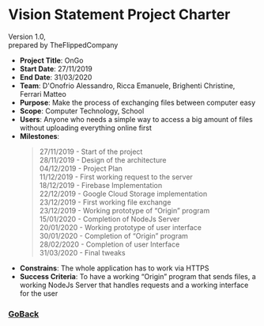 # Vision Statement Project Charter 

Version 1.0,  
prepared by TheFlippedCompany

* **Project Title**: OnGo
* **Start Date**: 27/11/2019
* **End Date**: 31/03/2020
* **Team**: D'Onofrio Alessandro, Ricca Emanuele, Brighenti Christine, Ferrari Matteo
* **Purpose**: Make the process of exchanging files between computer easy
* **Scope**: Computer Technology, School
* **Users**: Anyone who needs a simple way to access a big amount of files without uploading everything online first
* **Milestones**: 
    >27/11/2019 - Start of the project  
    28/11/2019 - Design of the architecture  
    04/12/2019 - Project Plan  
    11/12/2019 - First working request to the server  
    18/12/2019 - Firebase Implementation  
    22/12/2019 - Google Cloud Storage implementation  
    23/12/2019 - First working file exchange  
    23/12/2019 - Working prototype of “Origin” program   
    15/01/2020 - Completion of NodeJs Server  
    20/01/2020 - Working prototype of user interface  
    30/01/2020 - Completion of “Origin” program  
    28/02/2020 - Completion of user Interface  
    31/03/2020 - Final tweaks
* **Constrains**: The whole application has to work via HTTPS
* **Success Criteria**: 
    To have a working “Origin” program that sends files, a working NodeJs Server that handles requests and a working interface for the user

### [GoBack](index.md)
